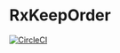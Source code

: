 # RxKeepOrder

[![CircleCI](https://circleci.com/gh/satoshun/RxKeepOrder.svg?style=svg)](https://circleci.com/gh/satoshun/RxKeepOrder)
